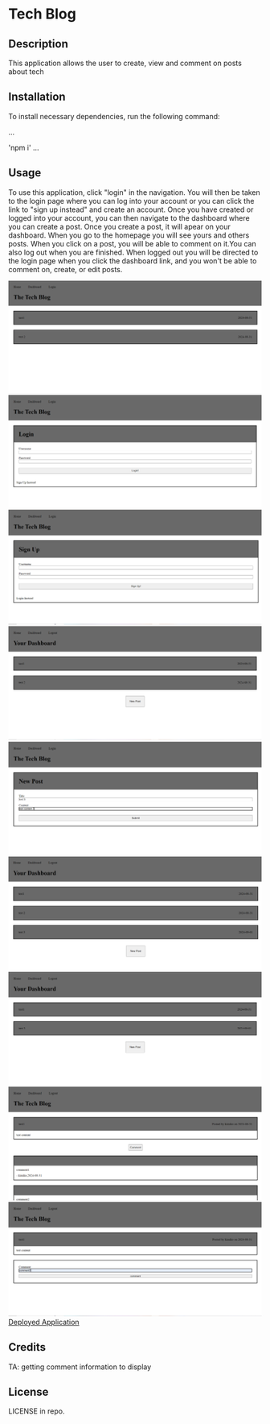 # Tech Blog

## Description

This application allows the user to create, view and comment on posts about tech

## Installation

To install necessary dependencies, run the following command:

...

'npm i'
...

## Usage

To use this application, click "login" in the navigation. You will then be taken to the login page where you can log into your account or you can click the link to "sign up instead" and create an account. Once you have created or logged into your account, you can then navigate to the dashboard where you can create a post. Once you create a post, it will apear on your dashboard. When you go to the homepage you will see yours and others posts. When you click on a post, you will be able to comment on it.You can also log out when you are finished. When logged out you will be directed to the login page when you click the dashboard link, and you won't be able to comment on, create, or edit posts.

![Home](./images/home.PNG)
![login](./images/login.PNG)
![sign up](./images/signup.PNG)
![dashboard](./images/dashboard.PNG)
![create post](./images/create-post.PNG)
![post added](./images/post-added.PNG)
![post deleted](./images/post-deleted.PNG)
![Individual post and comments](./images/post-and-comments.PNG)
![Create comment](./images/create-comment.PNG)
[Deployed Application](https://tech-blog-5ccm.onrender.com)
## Credits

TA: getting comment information to display

## License

LICENSE in repo.
